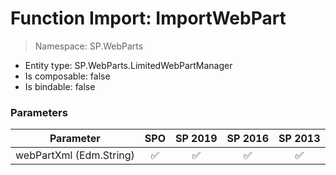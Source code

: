 # Function Import: ImportWebPart

> Namespace: SP.WebParts

- Entity type: SP.WebParts.LimitedWebPartManager
- Is composable: false
- Is bindable: false

### Parameters

Parameter | SPO | SP 2019 | SP 2016 | SP 2013
----------|:---:|:-------:|:-------:|:-------:
webPartXml (Edm.String) | ✅ | ✅ | ✅ | ✅